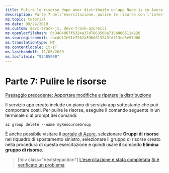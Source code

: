 ```yaml
---
title: Pulire le risorse dopo aver distribuito un'app Node.js in Azure tramite l'interfaccia della riga di comando di Azure
description: Parte 7 dell'esercitazione, pulire le risorse con l'interfaccia della riga di comando di Azure
ms.topic: tutorial
ms.date: 09/24/2019
ms.custom: devx-track-js, devx-track-azurecli
ms.openlocfilehash: 0c3404067f6324a37d7863568e715b806511a226
ms.sourcegitcommit: cbcde17e91e7262a596d813243fd713ce5e97d06
ms.translationtype: HT
ms.contentlocale: it-IT
ms.lasthandoff: 11/06/2020
ms.locfileid: "93405990"
---
```

# <a name="part-7-clean-up-resources"></a>Parte 7: Pulire le risorse

[Passaggio precedente: Apportare modifiche e ripetere la distribuzione](tutorial-vscode-docker-node-06.md)

Il servizio app creato include un piano di servizio app sottostante che può comportare costi. Per pulire le risorse, eseguire il comando seguente in un terminale o al prompt dei comandi:

```azurecli
az group delete --name myResourceGroup
```

È anche possibile visitare il [portale di Azure](https://portal.azure.com), selezionare **Gruppi di risorse** nel riquadro di spostamento sinistro, selezionare il gruppo di risorse creato nella procedura di questa esercitazione e quindi usare il comando **Elimina gruppo di risorse**.

> [!div class="nextstepaction"]
> [L'esercitazione è stata completata](./how-to/deploy-web-app.md) [Si è verificato un problema](https://www.research.net/r/PWZWZ52?tutorial=node-deployment&step=clean-up-resources)